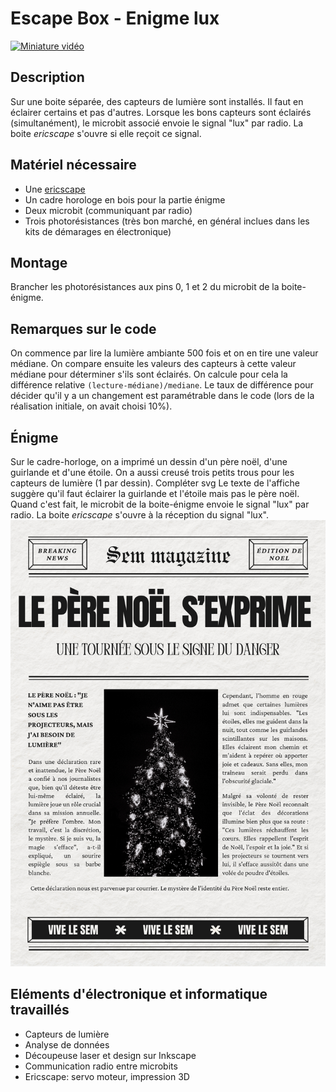 # Escape Box - Enigme lux

[![Miniature vidéo](https://img.youtube.com/vi/2xihjn7eewY/0.jpg)](https://www.youtube.com/watch?v=2xihjn7eewY)

## Description
Sur une boite séparée, des capteurs de lumière sont installés. Il faut en éclairer certains et pas d'autres.
Lorsque les bons capteurs sont éclairés (simultanément), le microbit associé envoie le signal "lux" par radio.
La boite *ericscape* s'ouvre si elle reçoit ce signal.


## Matériel nécessaire
* Une [ericscape](../ericscape_la_biote/ericscape.md)
* Un cadre horologe en bois pour la partie énigme
* Deux microbit (communiquant par radio)
* Trois photorésistances (très bon marché, en général inclues dans les kits de démarages en électronique)

## Montage
Brancher les photorésistances aux pins 0, 1 et 2 du microbit de la boite-énigme.

## Remarques sur le code
On commence par lire la lumière ambiante 500 fois et on en tire une valeur médiane.
On compare ensuite les valeurs des capteurs à cette valeur médiane pour déterminer s'ils sont éclairés.
On calcule pour cela la différence relative `(lecture-médiane)/mediane`. 
Le taux de différence pour décider qu'il y a un changement est paramétrable dans le code (lors de la réalisation initiale, on avait choisi 10%).

## Énigme

Sur le cadre-horloge, on a imprimé un dessin d'un père noël, d'une guirlande et d'une étoile.
On a aussi creusé trois petits trous pour les capteurs de lumière (1 par dessin).
Compléter svg
Le texte de l'affiche suggère qu'il faut éclairer la guirlande et l'étoile mais pas le père noël.
Quand c'est fait, le microbit de la boite-énigme envoie le signal "lux" par radio.
La boite *ericscape* s'ouvre à la réception du signal "lux".
![Affiche de l'énigme](escapebox_2_lux_affiche.png)

## Eléments d'électronique et informatique travaillés
* Capteurs de lumière
* Analyse de données
* Découpeuse laser et design sur Inkscape
* Communication radio entre microbits
* Ericscape: servo moteur, impression 3D